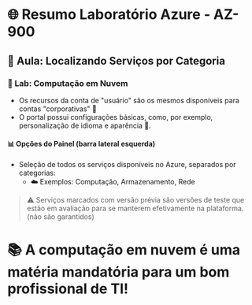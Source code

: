 # 🌐 Resumo Laboratório Azure - AZ-900

## 🏫 Aula: Localizando Serviços por Categoria
### 🔬 Lab: Computação em Nuvem

* Os recursos da conta de "usuário" são os mesmos disponíveis para contas "corporativas" 🔄
* O portal possui configurações básicas, como, por exemplo, personalização de idioma e aparência 🎨.

#### 📊 Opções do Painel (barra lateral esquerda)
* Seleção de todos os serviços disponíveis no Azure, separados por categorias:
  * ☁️ Exemplos: Computação, Armazenamento, Rede

> ⚠️ Serviços marcados com versão prévia são versões de teste que estão em avaliação para se manterem efetivamente na plataforma. (não são garantidos)

# 📚 A computação em nuvem é uma matéria mandatória para um bom profissional de TI!




